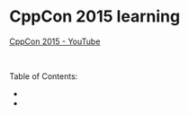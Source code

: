 # CppCon 2015 learning

[CppCon 2015 - YouTube](https://www.youtube.com/playlist?list=PLHTh1InhhwT75gykhs7pqcR_uSiG601ohs)

&nbsp;   

Table of Contents:

- []()
- []()